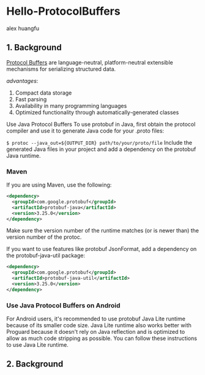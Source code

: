 # Hello-ProtocolBuffers
alex huangfu
## 1. Background
[Protocol Buffers](https://protobuf.dev/) are language-neutral, platform-neutral extensible mechanisms for serializing structured data.

_advantages_:
1. Compact data storage
2. Fast parsing
3. Availability in many programming languages
4. Optimized functionality through automatically-generated classes

Use Java Protocol Buffers To use protobuf in Java, first obtain the protocol compiler and use it to generate Java code for your .proto files:

`$ protoc --java_out=${OUTPUT_DIR} path/to/your/proto/file`
Include the generated Java files in your project and add a dependency on the protobuf Java runtime.

### Maven
If you are using Maven, use the following:
```xml
<dependency>
  <groupId>com.google.protobuf</groupId>
  <artifactId>protobuf-java</artifactId>
  <version>3.25.0</version>
</dependency>
```
Make sure the version number of the runtime matches (or is newer than) the version number of the protoc.

If you want to use features like protobuf JsonFormat, add a dependency on the protobuf-java-util package:

```xml
<dependency>
  <groupId>com.google.protobuf</groupId>
  <artifactId>protobuf-java-util</artifactId>
  <version>3.25.0</version>
</dependency>
```

### Use Java Protocol Buffers on Android
For Android users, it's recommended to use protobuf Java Lite runtime because of its smaller code size. Java Lite runtime also works better with Proguard because it doesn't rely on Java reflection and is optimized to allow as much code stripping as possible. You can follow these instructions to use Java Lite runtime.

## 2. Background